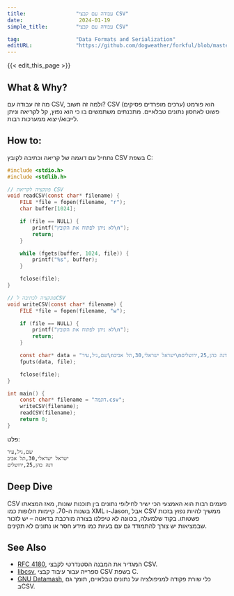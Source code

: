 ```yaml
---
title:                "עבודה עם קבצי CSV"
date:                  2024-01-19
simple_title:         "עבודה עם קבצי CSV"

tag:                  "Data Formats and Serialization"
editURL:              "https://github.com/dogweather/forkful/blob/master/content/he/c/working-with-csv.md"
---
```


{{< edit_this_page >}}

## What & Why?
מה זה עבודה עם CSV, ולמה זה חשוב? CSV (ערכים מופרדים פסיקים) הוא פורמט פשוט לאחסון נתונים טבלאיים. מתכנתים משתמשים בו כי הוא נפוץ, קל לקריאה וניתן לייבוא/ייצוא ממערכות רבות.

## How to:
נתחיל עם דוגמה של קריאה וכתיבה לקובץ CSV בשפת C:

```C
#include <stdio.h>
#include <stdlib.h>

// פונקציה לקריאת CSV
void readCSV(const char* filename) {
    FILE *file = fopen(filename, "r");
    char buffer[1024];

    if (file == NULL) {
        printf("לא ניתן לפתוח את הקובץ\n");
        return;
    }

    while (fgets(buffer, 1024, file)) {
        printf("%s", buffer);
    }

    fclose(file);
}

// פונקציה לכתיבה לCSV
void writeCSV(const char* filename) {
    FILE *file = fopen(filename, "w");

    if (file == NULL) {
        printf("לא ניתן לפתוח את הקובץ\n");
        return;
    }

    const char* data = "שם,גיל,עיר\nישראל ישראלי,30,תל אביב\nדנה כהן,25,ירושלים\n";
    fputs(data, file);

    fclose(file);
}

int main() {
    const char* filename = "דוגמה.csv";
    writeCSV(filename);
    readCSV(filename);
    return 0;
}
```

פלט:
```
שם,גיל,עיר
ישראל ישראלי,30,תל אביב
דנה כהן,25,ירושלים
```

## Deep Dive
CSV פעמים רבות הוא האמצעי הכי ישיר לחילופי נתונים בין תוכנות שונות, מאז המצאתו בשנות ה-70. קיימות חלופות כמו XML ו-Jason, אבל CSV ממשיך להיות נפוץ בזכות פשטותו. בקוד שלמעלה, בכוונה לא טיפלנו בצורה מורכבת בדאטה – יש לזכור שבמציאות יש צורך להתמודד גם עם בעיות כמו מידע חסר או נתונים לא תקינים.

## See Also
- [RFC 4180](https://tools.ietf.org/html/rfc4180), המגדיר את המבנה הסטנדרטי לקבצי CSV.
- [libcsv](http://sourceforge.net/projects/libcsv/), ספרייה עבור עיבוד קבצי CSV בשפת C.
- [GNU Datamash](https://www.gnu.org/software/datamash/), כלי שורת פקודה למניפולציה על נתונים טבלאיים, תומך גם בCSV.
